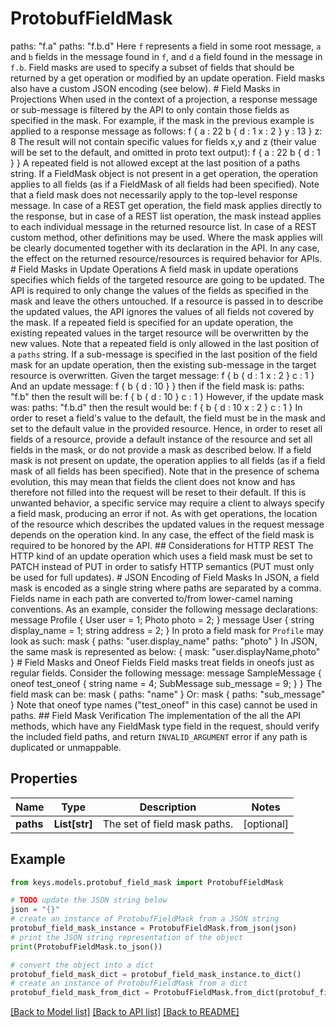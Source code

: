 # ProtobufFieldMask

paths: \"f.a\"     paths: \"f.b.d\"  Here `f` represents a field in some root message, `a` and `b` fields in the message found in `f`, and `d` a field found in the message in `f.b`.  Field masks are used to specify a subset of fields that should be returned by a get operation or modified by an update operation. Field masks also have a custom JSON encoding (see below).  # Field Masks in Projections  When used in the context of a projection, a response message or sub-message is filtered by the API to only contain those fields as specified in the mask. For example, if the mask in the previous example is applied to a response message as follows:      f {       a : 22       b {         d : 1         x : 2       }       y : 13     }     z: 8  The result will not contain specific values for fields x,y and z (their value will be set to the default, and omitted in proto text output):       f {       a : 22       b {         d : 1       }     }  A repeated field is not allowed except at the last position of a paths string.  If a FieldMask object is not present in a get operation, the operation applies to all fields (as if a FieldMask of all fields had been specified).  Note that a field mask does not necessarily apply to the top-level response message. In case of a REST get operation, the field mask applies directly to the response, but in case of a REST list operation, the mask instead applies to each individual message in the returned resource list. In case of a REST custom method, other definitions may be used. Where the mask applies will be clearly documented together with its declaration in the API.  In any case, the effect on the returned resource/resources is required behavior for APIs.  # Field Masks in Update Operations  A field mask in update operations specifies which fields of the targeted resource are going to be updated. The API is required to only change the values of the fields as specified in the mask and leave the others untouched. If a resource is passed in to describe the updated values, the API ignores the values of all fields not covered by the mask.  If a repeated field is specified for an update operation, the existing repeated values in the target resource will be overwritten by the new values. Note that a repeated field is only allowed in the last position of a `paths` string.  If a sub-message is specified in the last position of the field mask for an update operation, then the existing sub-message in the target resource is overwritten. Given the target message:      f {       b {         d : 1         x : 2       }       c : 1     }  And an update message:      f {       b {         d : 10       }     }  then if the field mask is:   paths: \"f.b\"  then the result will be:      f {       b {         d : 10       }       c : 1     }  However, if the update mask was:   paths: \"f.b.d\"  then the result would be:      f {       b {         d : 10         x : 2       }       c : 1     }  In order to reset a field's value to the default, the field must be in the mask and set to the default value in the provided resource. Hence, in order to reset all fields of a resource, provide a default instance of the resource and set all fields in the mask, or do not provide a mask as described below.  If a field mask is not present on update, the operation applies to all fields (as if a field mask of all fields has been specified). Note that in the presence of schema evolution, this may mean that fields the client does not know and has therefore not filled into the request will be reset to their default. If this is unwanted behavior, a specific service may require a client to always specify a field mask, producing an error if not.  As with get operations, the location of the resource which describes the updated values in the request message depends on the operation kind. In any case, the effect of the field mask is required to be honored by the API.  ## Considerations for HTTP REST  The HTTP kind of an update operation which uses a field mask must be set to PATCH instead of PUT in order to satisfy HTTP semantics (PUT must only be used for full updates).  # JSON Encoding of Field Masks  In JSON, a field mask is encoded as a single string where paths are separated by a comma. Fields name in each path are converted to/from lower-camel naming conventions.  As an example, consider the following message declarations:      message Profile {       User user = 1;       Photo photo = 2;     }     message User {       string display_name = 1;       string address = 2;     }  In proto a field mask for `Profile` may look as such:      mask {       paths: \"user.display_name\"       paths: \"photo\"     }  In JSON, the same mask is represented as below:      {       mask: \"user.displayName,photo\"     }  # Field Masks and Oneof Fields  Field masks treat fields in oneofs just as regular fields. Consider the following message:      message SampleMessage {       oneof test_oneof {         string name = 4;         SubMessage sub_message = 9;       }     }  The field mask can be:      mask {       paths: \"name\"     }  Or:      mask {       paths: \"sub_message\"     }  Note that oneof type names (\"test_oneof\" in this case) cannot be used in paths.  ## Field Mask Verification  The implementation of the all the API methods, which have any FieldMask type field in the request, should verify the included field paths, and return `INVALID_ARGUMENT` error if any path is duplicated or unmappable.

## Properties

Name | Type | Description | Notes
------------ | ------------- | ------------- | -------------
**paths** | **List[str]** | The set of field mask paths. | [optional] 

## Example

```python
from keys.models.protobuf_field_mask import ProtobufFieldMask

# TODO update the JSON string below
json = "{}"
# create an instance of ProtobufFieldMask from a JSON string
protobuf_field_mask_instance = ProtobufFieldMask.from_json(json)
# print the JSON string representation of the object
print(ProtobufFieldMask.to_json())

# convert the object into a dict
protobuf_field_mask_dict = protobuf_field_mask_instance.to_dict()
# create an instance of ProtobufFieldMask from a dict
protobuf_field_mask_from_dict = ProtobufFieldMask.from_dict(protobuf_field_mask_dict)
```
[[Back to Model list]](../README.md#documentation-for-models) [[Back to API list]](../README.md#documentation-for-api-endpoints) [[Back to README]](../README.md)


